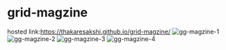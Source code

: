 # grid-magzine
hosted link:https://thakaresakshi.github.io/grid-magzine/
![gg-magzine-1](https://github.com/ThakareSakshi/grid-magzine/assets/86354291/98623fc0-3904-464a-b0a3-e7702f96be31)
![gg-magzine-2](https://github.com/ThakareSakshi/grid-magzine/assets/86354291/04ccaea1-68ca-4c1f-823f-2d7f5ff9e175)
![gg-magzine-3](https://github.com/ThakareSakshi/grid-magzine/assets/86354291/e2371d8a-f538-4fab-a0b8-28dfa82bfa53)
![gg-magzine-4](https://github.com/ThakareSakshi/grid-magzine/assets/86354291/158e9558-8e64-401e-b1bc-d2db08460773)
